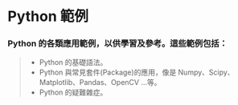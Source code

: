 # Python 範例
### Python 的各類應用範例，以供學習及參考。這些範例包括：
>* Python 的基礎語法。
>* Python 與常見套件(Package)的應用，像是 Numpy、Scipy、Matplotlib、Pandas、OpenCV ...等。
>* Python 的疑難雜症。

